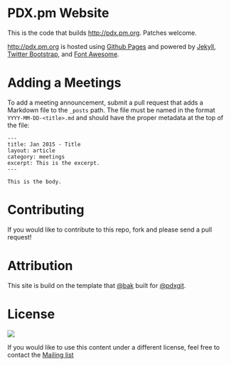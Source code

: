 # PDX.pm Website

This is the code that builds http://pdx.pm.org. Patches welcome.

http://pdx.pm.org is hosted using [Github Pages][4] and powered by [Jekyll][1], [Twitter Bootstrap][2], and [Font Awesome][3].

# Adding a Meetings

To add a meeting announcement, submit a pull request that adds a Markdown file
to the `_posts` path. The file must be named in the format
`YYYY-MM-DD-<title>.md` and should have the proper metadata at the top of the
file:

```
---
title: Jan 2015 - Title
layout: article
category: meetings
excerpt: This is the excerpt.
---

This is the body.
```

# Contributing

If you would like to contribute to this repo, fork and please send a pull request!

# Attribution

This site is build on the template that
<a href='https://github.com/bak'>@bak</a> built for
<a href='https://github.com/pdxgit/pdxgit.github.com'>@pdxgit</a>.

# License

<a href="http://creativecommons.org/licenses/by-nc-sa/3.0/legalcode">
<img src="http://i.creativecommons.org/l/by-nc-sa/3.0/88x31.png">
</a>

If you would like to use this content under a different license, feel free to contact the [Mailing list][5]

[1]: http://jekyllrb.com
[2]: http://twitter.github.com/bootstrap/
[3]: http://fortawesome.github.com/Font-Awesome/
[4]: http://pages.github.com
[5]: https://github.com/PortlandPerlMongers/portlandperlmongers.github.io/wiki/MailingList
